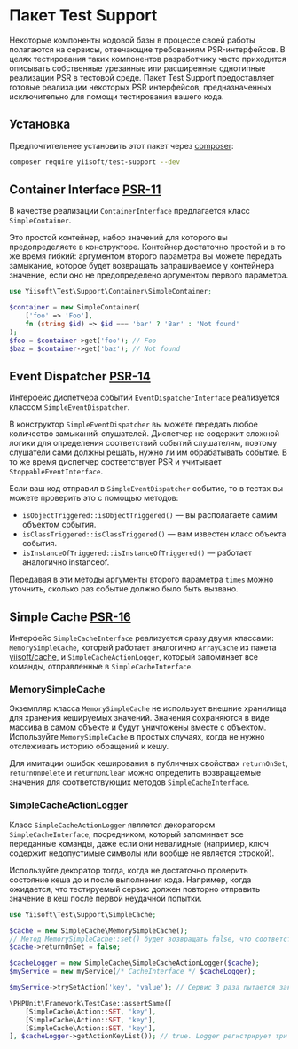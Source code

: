 # Пакет Test Support

Некоторые компоненты кодовой базы в процессе своей работы полагаются на сервисы, отвечающие требованиям PSR-интерфейсов.
В целях тестирования таких компонентов разработчику часто приходится описывать собственные урезанные или расширенные
однотипные реализации PSR в тестовой среде.
Пакет Test Support предоставляет готовые реализации некоторых PSR интерфейсов, предназначенных исключительно для помощи
тестирования вашего кода.

## Установка

Предпочтительнее установить этот пакет через [composer](https://getcomposer.org/download/):

```bash
composer require yiisoft/test-support --dev
```

## Container Interface [PSR-11](https://github.com/php-fig/container)

В качестве реализации `ContainerInterface` предлагается класс `SimpleContainer`.

Это простой контейнер, набор значений для которого вы предопределяете в конструкторе.
Контейнер достаточно простой и в то же время гибкий: аргументом второго параметра вы можете передать замыкание, которое
будет возвращать запрашиваемое у контейнера значение, если оно не предопределено аргументом первого параметра.

```php
use Yiisoft\Test\Support\Container\SimpleContainer;

$container = new SimpleContainer(
    ['foo' => 'Foo'],
    fn (string $id) => $id === 'bar' ? 'Bar' : 'Not found'
);
$foo = $container->get('foo'); // Foo
$baz = $container->get('baz'); // Not found
```

## Event Dispatcher [PSR-14](https://github.com/php-fig/event-dispatcher)

Интерфейс диспетчера событий `EventDispatcherInterface` реализуется классом `SimpleEventDispatcher`.

В конструктор `SimpleEventDispatcher` вы можете передать любое количество замыканий-слушателей.
Диспетчер не содержит сложной логики для определения соответствий событий слушателям, поэтому слушатели сами должны
решать, нужно ли им обрабатывать событие.
В то же время диспетчер соответствует PSR и учитывает `StoppableEventInterface`.

Если ваш код отправил в `SimpleEventDispatcher` событие, то в тестах вы можете проверить это с помощью методов:

- `isObjectTriggered::isObjectTriggered()` — вы располагаете самим объектом события.
- `isClassTriggered::isClassTriggered()` — вам известен класс объекта события.
- `isInstanceOfTriggered::isInstanceOfTriggered()` — работает аналогично instanceof.

Передавая в эти методы аргументы второго параметра `times` можно уточнить, сколько раз событие должно было быть вызвано.

## Simple Cache [PSR-16](https://github.com/php-fig/simple-cache)

Интерфейс `SimpleCacheInterface` реализуется сразу двумя классами:
`MemorySimpleCache`, который работает аналогично `ArrayCache` из пакета
[yiisoft/cache](https://github.com/yiisoft/cache),
и `SimpleCacheActionLogger`, который запоминает все команды, отправленные в `SimpleCacheInterface`.

### MemorySimpleCache

Экземпляр класса `MemorySimpleCache` не использует внешние хранилища для хранения кешируемых значений. Значения
сохраняются в виде массива в самом объекте и будут уничтожены вместе с объектом.
Используйте `MemorySimpleCache` в простых случаях, когда не нужно отслеживать историю обращений к кешу.

Для имитации ошибок кеширования в публичных свойствах `returnOnSet`, `returnOnDelete` и `returnOnClear`
можно определить возвращаемые значения для соответствующих методов `SimpleCacheInterface`.

### SimpleCacheActionLogger

Класс `SimpleCacheActionLogger` является декоратором `SimpleCacheInterface`, посредником, который запоминает все
переданные команды, даже если они невалидные (например, ключ содержит недопустимые символы или вообще не является
строкой).

Используйте декоратор тогда, когда не достаточно проверить состояние кеша до и после выполнения кода. Например, когда
ожидается, что тестируемый сервис должен повторно отправить значение в кеш после первой неудачной попытки.

```php
use Yiisoft\Test\Support\SimpleCache;

$cache = new SimpleCache\MemorySimpleCache();
// Метод MemorySimpleCache::set() будет возвращать false, что соответствует возникновению ошибки, согласно PSR
$cache->returnOnSet = false;

$cacheLogger = new SimpleCache\SimpleCacheActionLogger($cache);
$myService = new myService(/* CacheInterface */ $cacheLogger);

$myService->trySetAction('key', 'value'); // Сервис 3 раза пытается закешировать значение

\PHPUnit\Framework\TestCase::assertSame([
    [SimpleCache\Action::SET, 'key'],
    [SimpleCache\Action::SET, 'key'],
    [SimpleCache\Action::SET, 'key'],
], $cacheLogger->getActionKeyList()); // true. Logger регистрирует три попытки записи в кеш
```
